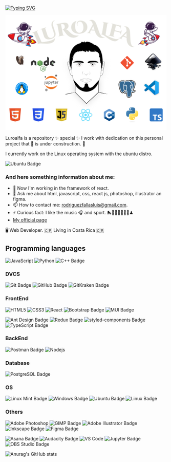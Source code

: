 <a href="https://git.io/typing-svg"><img src="https://readme-typing-svg.demolab.com?font=Fira+Code&weight=900&duration=2500&pause=100&color=FFFFFF&multiline=true&width=435&height=100&lines=Hi+there%2C%F0%9F%91%8B;My+name+is%3A;Luis+Alfonso+Rodr%C3%ADguez+Fallas" alt="Typing SVG" /></a>

![Image](https://github.com/luroalfa/perfil/blob/main/bitmap.png)

Luroalfa is a repository ✨ special ✨ I work with dedication on this personal project that 🚧 is under construction. 🚧

I currently work on the Linux operating system with the ubuntu distro.

![Ubuntu Badge](https://img.shields.io/badge/Ubuntu-E95420?logo=ubuntu&logoColor=fff&style=flat)

### And here something information about me:

- 🔭 Now I'm working in the framework of react.
- 💬 Ask me about html, javascript, css, react js, photoshop, illustrator an figma. 
- 📫 How to contact me: rodriguezfallasluis@gmail.com.
- ⚡ Curious fact: I like the music 🎧 and sport. 🛼🥋🥊🏋️‍♂️🏊‍♀️♟
- [My official page](https://rodriguezfallasluis.com)

🖥 Web Developer. 🇨🇷 Living in Costa Rica 🇨🇷

## Programming languages
![JavaScript](https://img.shields.io/badge/-JavaScript-%23F7DF1C?style=flat-square&logo=javascript&logoColor=000000&labelColor=%23F7DF1C&color=%23FFCE5A)
![Python](https://img.shields.io/badge/-Python-black?logo=Python&style=social)
![C++ Badge](https://img.shields.io/badge/C%2B%2B-00599C?logo=cplusplus&logoColor=fff&style=flat)

### DVCS
![Git Badge](https://img.shields.io/badge/Git-F05032?logo=git&logoColor=fff&style=flat)
![GitHub Badge](https://img.shields.io/badge/GitHub-181717?logo=github&logoColor=fff&style=flat)
![GitKraken Badge](https://img.shields.io/badge/GitKraken-179287?logo=gitkraken&logoColor=fff&style=flat)

### FrontEnd
![HTML5](https://img.shields.io/badge/-HTML5-%23E44D27?style=flat-square&logo=html5&logoColor=ffffff)
![CSS3](https://img.shields.io/badge/-CSS3-%231572B6?style=flat-square&logo=css3)
![React](https://img.shields.io/badge/-React-%23282C34?style=flat-square&logo=react)
![Bootstrap Badge](https://img.shields.io/badge/Bootstrap-7952B3?logo=bootstrap&logoColor=fff&style=flat)
![MUI Badge](https://img.shields.io/badge/MUI-007FFF?logo=mui&logoColor=fff&style=flat)


![Ant Design Badge](https://img.shields.io/badge/Ant%20Design-0170FE?logo=antdesign&logoColor=fff&style=flat)
![Redux Badge](https://img.shields.io/badge/Redux-764ABC?logo=redux&logoColor=fff&style=flat)
![styled-components Badge](https://img.shields.io/badge/styled--components-DB7093?logo=styledcomponents&logoColor=fff&style=flat)
![TypeScript Badge](https://img.shields.io/badge/TypeScript-3178C6?logo=typescript&logoColor=fff&style=flat)

### BackEnd
![Postman Badge](https://img.shields.io/badge/Postman-FF6C37?logo=postman&logoColor=fff&style=flat)
![Nodejs](https://img.shields.io/badge/-Nodejs-black?style=flat-square&logo=Node.js)

### Database
![PostgreSQL Badge](https://img.shields.io/badge/PostgreSQL-4169E1?logo=postgresql&logoColor=fff&style=flat)

### OS
![Linux Mint Badge](https://img.shields.io/badge/Linux%20Mint-87CF3E?logo=linuxmint&logoColor=fff&style=flat)
![Windows Badge](https://img.shields.io/badge/Windows-0078D6?logo=windows&logoColor=fff&style=flat)
![Ubuntu Badge](https://img.shields.io/badge/Ubuntu-E95420?logo=ubuntu&logoColor=fff&style=flat)
![Linux Badge](https://img.shields.io/badge/Linux-FCC624?logo=linux&logoColor=000&style=flat)

### Others
![Adobe Photoshop](http://img.shields.io/badge/-Abode%20Photoshop-26C9FF?style=flat-square&logo=adobe-photoshop&logoColor=ffffff)
![GIMP Badge](https://img.shields.io/badge/GIMP-5C5543?logo=gimp&logoColor=fff&style=flat)
![Adobe Illustrator Badge](https://img.shields.io/badge/Adobe%20Illustrator-FF9A00?logo=adobeillustrator&logoColor=fff&style=flat)
![Inkscape Badge](https://img.shields.io/badge/Inkscape-000?logo=inkscape&logoColor=fff&style=flat)
![Figma Badge](https://img.shields.io/badge/Figma-F24E1E?logo=figma&logoColor=fff&style=flat)


![Asana Badge](https://img.shields.io/badge/Asana-273347?logo=asana&logoColor=fff&style=flat)
![Audacity Badge](https://img.shields.io/badge/Audacity-00C?logo=audacity&logoColor=fff&style=flat)
![VS Code](http://img.shields.io/badge/-VS%20Code-007ACC?style=flat-square&logo=visual-studio-code&logoColor=ffffff)
![Jupyter Badge](https://img.shields.io/badge/Jupyter-F37626?logo=jupyter&logoColor=fff&style=flat)
![OBS Studio Badge](https://img.shields.io/badge/OBS%20Studio-302E31?logo=obsstudio&logoColor=fff&style=flat)


![Anurag's GitHub stats](https://github-readme-stats.vercel.app/api?username=luroalfa&show_icons=true&theme=dark)


